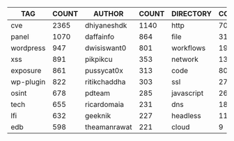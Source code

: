 |    TAG    | COUNT |    AUTHOR    | COUNT | DIRECTORY  | COUNT | SEVERITY | COUNT | TYPE | COUNT |
|-----------|-------|--------------|-------|------------|-------|----------|-------|------|-------|
| cve       |  2365 | dhiyaneshdk  |  1140 | http       |  7022 | info     |  3375 | file |   312 |
| panel     |  1070 | daffainfo    |   864 | file       |   312 | high     |  1562 | dns  |    21 |
| wordpress |   947 | dwisiswant0  |   801 | workflows  |   191 | medium   |  1458 |      |       |
| xss       |   891 | pikpikcu     |   353 | network    |   132 | critical |   950 |      |       |
| exposure  |   861 | pussycat0x   |   313 | code       |    80 | low      |   257 |      |       |
| wp-plugin |   822 | ritikchaddha |   303 | ssl        |    27 | unknown  |    35 |      |       |
| osint     |   678 | pdteam       |   285 | javascript |    26 |          |       |      |       |
| tech      |   655 | ricardomaia  |   231 | dns        |    18 |          |       |      |       |
| lfi       |   632 | geeknik      |   227 | headless   |    11 |          |       |      |       |
| edb       |   598 | theamanrawat |   221 | cloud      |     9 |          |       |      |       |
